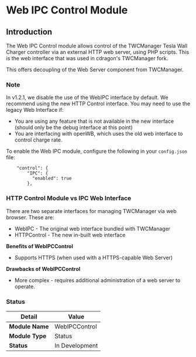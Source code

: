 # Web IPC Control Module

## Introduction

The Web IPC Control module allows control of the TWCManager Tesla Wall Charger controller via an external HTTP web server, using PHP scripts. This is the web interface that was used in cdragon's TWCManager fork.

This offers decoupling of the Web Server component from TWCManager.

### Note

In v1.2.1, we disable the use of the WebIPC interface by default. We recommend using the new HTTP Control interface. You may need to use the legacy Web Interface if:

   * You are using any feature that is not available in the new interface (should only be the debug interface at this point)
   * You are interfacing with openWB, which uses the old web interface to control charge rate.

To enable the Web IPC module, configure the following in your ```config.json``` file:

```
    "control": {
        "IPC": {
          "enabled": true
        },
```

### HTTP Control Module vs IPC Web Interface

There are two separate interfaces for managing TWCManager via web browser. These are:

   * WebIPC - The original web interface bundled with TWCManager
   * HTTPControl - The new in-built web interface
   
**Benefits of WebIPCControl**

   * Supports HTTPS (when used with a HTTPS-capable Web Server)

**Drawbacks of WebIPCControl**

   * More complex - requires additional administration of a web server to operate.

### Status

| Detail          | Value          |
| --------------- | -------------- |
| **Module Name** | WebIPCControl  |
| **Module Type** | Status         |
| **Status**      | In Development |
